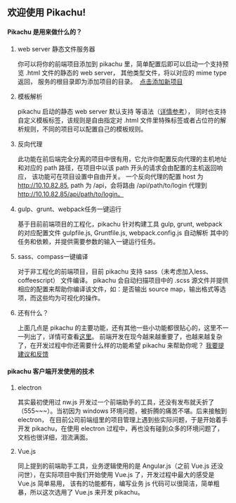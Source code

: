 ## 欢迎使用 Pikachu!

#### Pikachu 是用来做什么的？

1.  web server 静态文件服务器

    你可以将你的前端项目添加到 pikachu 里，简单配置后即可以启动一个支持预览 .html 文件的静态的 web server， 其他类型文件，将以对应的 mime type 返回， 服务的根目录即为添加项目的目录。  [点击添加新项目](javascript:)

2.  模板解析

    pikachu 启动的静态 web server 默认支持 <include file="path/to/file"></include> 等语法（[详情参考](javascript:)）， 同时也支持自定义模板标签，该规则是自由指定对 .html 文件里特殊标签或者占位符的解析规则，不同的项目可以配置自己的模板规则。

3.  反向代理

    此功能在前后端完全分离的项目中很有用，它允许你配置反向代理的主机地址和对应的 path 路径，在项目中以该 path 开头的请求会由配置的主机返回响应， 该功能可在项目设置中自由开关。
    一个反向代理的配置 host 为 http://10.10.82.85, path 为 /api，会将路由 /api/path/to/login 代理到 http://10.10.82.85/api/path/to/login。

4.  gulp、grunt、webpack任务一键运行

    基于目前前端项目的工程化，pikachu 针对构建工具 gulp, grunt, webpack 的对应配置文件 gulpfile.js, Gruntfile.js, webpack.config.js 自动解析 其中的任务和依赖，并提供需要参数的输入一键运行任务。

5.  sass、compass一键编译

    对于非工程化的前端项目，目前 pikachu 支持 sass（未考虑加入less、coffeescript） 文件编译。
     pikachu 会自动扫描项目中的 .scss 源文件并提供相应的配置来帮助你编译该文件，如：是否输出 source map，输出格式等选项，而这些均为可视化的操作。

6.  还有什么？

    上面几点是 pikachu 的主要功能，还有其他一些小功能都很贴心的，这里不一一列出了，详情可查看[这里](javascript:)。
     前端开发在现今越来越重要了，也越来越复杂了，在开发过程中你还需要什么样的功能希望 pikachu 来帮助你呢？ [我要提建议和反馈](javascript:)

#### pikachu 客户端开发使用的技术

1.  electron

    其实最初使用过 nw.js 开发过一个前端助手的工具，还没有发布就夭折了（555~~~）。当初因为 windows 环境问题，被折腾的痛苦不堪。后来接触到 electron， 在目前公司前端组里的项目管理上遇到些实际问题，于是开始着手开发 pikachu，在使用 electron 过程中，再也没有碰到众多的环境问题了，文档也很详细，泪流满面。

2.  Vue.js

    同上提到的前端助手工具，业务逻辑使用的是 Angular.js（之前 Vue.js 还没问世），在实际项目中我们开始使用 Vue.js 了，开发过程中最大的感受是 Vue.js 简单易用， 该有的功能都有，编写业务 js 代码可以很简洁，简单粗暴，所以这次选用了 Vue.js 来开发 pikachu。
